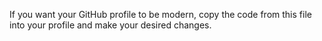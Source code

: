 If you want your GitHub profile to be modern, copy the code from this file into your profile and make your desired changes.
